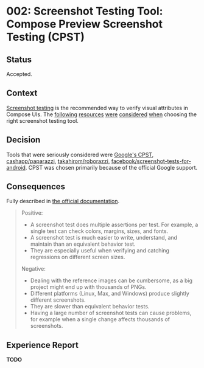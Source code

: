 # 002: Screenshot Testing Tool: Compose Preview Screenshot Testing (CPST)

## Status

Accepted.

## Context

[Screenshot testing](https://developer.android.com/training/testing/ui-tests/screenshot)
is the recommended way to verify visual attributes in Compose UIs. The
[following](https://github.com/sergio-sastre/Android-screenshot-testing-playground)
[resources](https://github.com/takahirom/roborazzi?tab=readme-ov-file#paparazzi-and-roborazzi-a-comparison)
[were](https://medium.com/@natalia.kulbaka/comparing-snapshot-testing-libraries-paparazzi-roborazzi-compose-previews-screenshot-testing-b7c3b47f7f59)
[considered](https://slack-chats.kotlinlang.org/t/23121514/any-opinions-on-snapshot-testing-for-a-greenfield-project-on)
[when](https://github.com/android-ui-testing/Cookbook) choosing the right
screenshot testing tool.

## Decision

Tools that were seriously considered were
[Google's CPST](https://developer.android.com/studio/preview/compose-screenshot-testing),
[cashapp/paparazzi](https://github.com/cashapp/paparazzi),
[takahirom/roborazzi](https://github.com/takahirom/roborazzi),
[facebook/screenshot-tests-for-android](https://github.com/facebook/screenshot-tests-for-android).
CPST was chosen primarily because of the official Google support.

## Consequences

Fully described in
[the official documentation](https://developer.android.com/training/testing/ui-tests/screenshot#advantages).

> Positive:
>
> - A screenshot test does multiple assertions per test. For example, a single
>   test can check colors, margins, sizes, and fonts.
> - A screenshot test is much easier to write, understand, and maintain than an
>   equivalent behavior test.
> - They are especially useful when verifying and catching regressions on
>   different screen sizes.
>
> Negative:
>
> - Dealing with the reference images can be cumbersome, as a big project might
>   end up with thousands of PNGs.
> - Different platforms (Linux, Max, and Windows) produce slightly different
>   screenshots.
> - They are slower than equivalent behavior tests.
> - Having a large number of screenshot tests can cause problems, for example
>   when a single change affects thousands of screenshots.

## Experience Report

**TODO**
